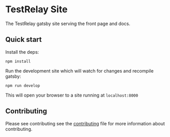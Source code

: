 # TestRelay Site

The TestRelay gatsby site serving the front page and docs. 

## Quick start

Install the deps:

```shell
npm install
```

Run the development site which will watch for changes and recompile gatsby:

```shell
npm run develop
```

This will open your browser to a site running at `localhost:8000`

## Contributing

Please see contributing see the [contributing](../CONTRIBUTING.md) file for more information about contributing. 
